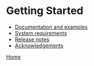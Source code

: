 Getting Started
=======================================

   + [Documentation and examples](./documentation_and_examples.html)
   + [System requirements](./system_requirements.html)
   + [Release notes](./release_notes.html)
   + [Acknowledgements](./acknowledgements.html)

[Home](./index.html)

